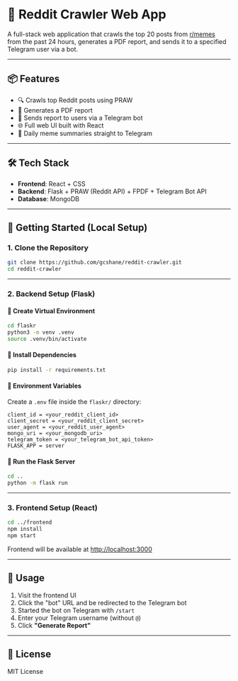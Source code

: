 # 🚀 Reddit Crawler Web App

A full-stack web application that crawls the top 20 posts from [r/memes](https://reddit.com/r/memes) from the past 24 hours, generates a PDF report, and sends it to a specified Telegram user via a bot.

---

## 📦 Features

- 🔍 Crawls top Reddit posts using PRAW
- 📄 Generates a PDF report
- 🤖 Sends report to users via a Telegram bot
- 🌐 Full web UI built with React
- 🔁 Daily meme summaries straight to Telegram

---

## 🛠️ Tech Stack

- **Frontend**: React + CSS
- **Backend**: Flask + PRAW (Reddit API) + FPDF + Telegram Bot API
- **Database**: MongoDB

---

## 🚀 Getting Started (Local Setup)

### 1. Clone the Repository

```bash
git clone https://github.com/gcshane/reddit-crawler.git
cd reddit-crawler
```

---

### 2. Backend Setup (Flask)

#### 🔹 Create Virtual Environment

```bash
cd flaskr
python3 -m venv .venv
source .venv/bin/activate
```

#### 🔹 Install Dependencies

```bash
pip install -r requirements.txt
```

#### 🔹 Environment Variables

Create a `.env` file inside the `flaskr/` directory:

```env
client_id = <your_reddit_client_id>
client_secret = <your_reddit_client_secret>
user_agent = <your_reddit_user_agent>
mongo_uri = <your_mongodb_uri>
telegram_token = <your_telegram_bot_api_token>
FLASK_APP = server

```

#### 🔹 Run the Flask Server

```bash
cd ..
python -m flask run
```

---

### 3. Frontend Setup (React)

```bash
cd ../frontend
npm install
npm start
```

Frontend will be available at [http://localhost:3000](http://localhost:3000)

---

## 🧪 Usage

1. Visit the frontend UI
2. Click the "bot" URL and be redirected to the Telegram bot
3. Started the bot on Telegram with `/start`
4. Enter your Telegram username (without `@`)
5. Click **"Generate Report"**

---

## 📄 License

MIT License
